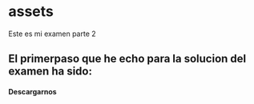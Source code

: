 # assets
Este es mi examen parte 2 
## El primerpaso que he echo para la solucion del examen ha sido: 
#### Descargarnos 
